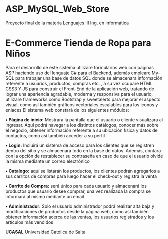 # ASP_MySQL_Web_Store
Proyecto  final de la materia Lenguajes III Ing. en informática
# E-Commerce Tienda de Ropa para Niños
Para el desarrollo de este sistema utilizare formularios web con paginas ASP haciendo uso del lenguaje C# para el Backend, además empleare  My-SQL para trabajar una base de datos SQL donde se almacenara información referente a usuarios, productos, compras etc. , a su vez ocupare HTML CSS3 Y JS para construir el Front-End de la aplicación web, tratando de lograr una apariencia agradable, moderna y responsiva para el usuario, utilizare frameworks como Bootstrap  y sweetalerts para mejorar el aspecto visual, como así también  gráficos vectoriales escalables para los iconos y enlaces
El sistema web constará de los siguientes módulos: 

**•	Página de inicio:** Mostrara la pantalla que el usuario o cliente visualizara al ingresar. Aquí podrá navegar a los distintos catálogos, conocer más sobre el negocio, obtener información referente a su ubicación física y datos de contactos, como así también acceder a su perfil

**•	Login:** Incluirá un sistema de acceso para los clientes que se registren dentro del sitio y se almacenará todo en la base de datos. Además, contara con la opción de restablecer su contraseña en caso de que el usuario olvide la misma mediante un correo electrónico 

**•	Catalogo:** aquí se listarán los productos, los clientes podrán agregarlos a sus carritos de compras para luego hacer el check-out y registra la venta

**•	Carrito de Compra:** será único para cada usuario y almacenará los productos que usuario desee comprar, una vez realizada la compra se informará al mismo mediante un email

**•	Administrador:** Solo el usuario administrador podrá realizar alta baja y modificaciones de productos desde la página web, como así también obtener información acerca de las ventas, los usuarios registrados y los artículos más vendidos

**UCASAL** Universidad Catolica de Salta




